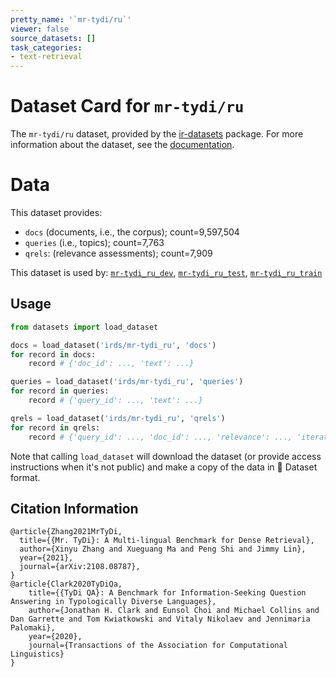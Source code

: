 ```yaml
---
pretty_name: '`mr-tydi/ru`'
viewer: false
source_datasets: []
task_categories:
- text-retrieval
---
```


# Dataset Card for `mr-tydi/ru`

The `mr-tydi/ru` dataset, provided by the [ir-datasets](https://ir-datasets.com/) package.
For more information about the dataset, see the [documentation](https://ir-datasets.com/mr-tydi#mr-tydi/ru).

# Data

This dataset provides:
 - `docs` (documents, i.e., the corpus); count=9,597,504
 - `queries` (i.e., topics); count=7,763
 - `qrels`: (relevance assessments); count=7,909


This dataset is used by: [`mr-tydi_ru_dev`](https://huggingface.co/datasets/irds/mr-tydi_ru_dev), [`mr-tydi_ru_test`](https://huggingface.co/datasets/irds/mr-tydi_ru_test), [`mr-tydi_ru_train`](https://huggingface.co/datasets/irds/mr-tydi_ru_train)


## Usage

```python
from datasets import load_dataset

docs = load_dataset('irds/mr-tydi_ru', 'docs')
for record in docs:
    record # {'doc_id': ..., 'text': ...}

queries = load_dataset('irds/mr-tydi_ru', 'queries')
for record in queries:
    record # {'query_id': ..., 'text': ...}

qrels = load_dataset('irds/mr-tydi_ru', 'qrels')
for record in qrels:
    record # {'query_id': ..., 'doc_id': ..., 'relevance': ..., 'iteration': ...}

```

Note that calling `load_dataset` will download the dataset (or provide access instructions when it's not public) and make a copy of the
data in 🤗 Dataset format.

## Citation Information

```
@article{Zhang2021MrTyDi,
  title={{Mr. TyDi}: A Multi-lingual Benchmark for Dense Retrieval}, 
  author={Xinyu Zhang and Xueguang Ma and Peng Shi and Jimmy Lin},
  year={2021},
  journal={arXiv:2108.08787},
}
@article{Clark2020TyDiQa,
    title={{TyDi QA}: A Benchmark for Information-Seeking Question Answering in Typologically Diverse Languages},
    author={Jonathan H. Clark and Eunsol Choi and Michael Collins and Dan Garrette and Tom Kwiatkowski and Vitaly Nikolaev and Jennimaria Palomaki},
    year={2020},
    journal={Transactions of the Association for Computational Linguistics}
}
```
